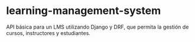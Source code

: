# learning-management-system
API básica para un LMS utilizando Django y DRF, que permita la gestión de cursos, instructores y estudiantes.
